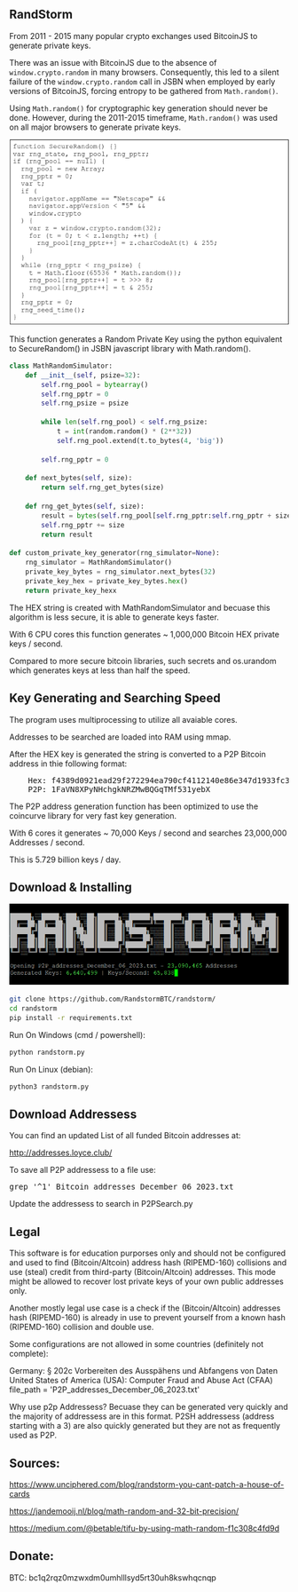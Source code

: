 ## RandStorm
From 2011 - 2015 many popular crypto exchanges used BitcoinJS to generate private keys. 

There was an issue with BitcoinJS due to the absence of `window.crypto.random` in many browsers. Consequently, this led to a silent failure of the `window.crypto.random` call in JSBN when employed by early versions of BitcoinJS, forcing entropy to be gathered from `Math.random()`.

Using `Math.random()` for cryptographic key generation should never be done. However, during the 2011-2015 timeframe, `Math.random()` was used on all major browsers to generate private keys.

![Project Image](SecureRandom.png)

This function generates a Random Private Key using the python equivalent to SecureRandom() in JSBN javascript library with Math.random(). 

```python
class MathRandomSimulator:
    def __init__(self, psize=32):
        self.rng_pool = bytearray()
        self.rng_pptr = 0
        self.rng_psize = psize

        while len(self.rng_pool) < self.rng_psize:
            t = int(random.random() * (2**32))
            self.rng_pool.extend(t.to_bytes(4, 'big'))

        self.rng_pptr = 0

    def next_bytes(self, size):
        return self.rng_get_bytes(size)

    def rng_get_bytes(self, size):
        result = bytes(self.rng_pool[self.rng_pptr:self.rng_pptr + size])
        self.rng_pptr += size
        return result

def custom_private_key_generator(rng_simulator=None):
    rng_simulator = MathRandomSimulator()
    private_key_bytes = rng_simulator.next_bytes(32)
    private_key_hex = private_key_bytes.hex()
    return private_key_hexx

```
The HEX string is created with MathRandomSimulator and becuase this algorithm is less secure, it is able to generate keys faster. 

With 6 CPU cores this function generates ~ 1,000,000 Bitcoin HEX private keys / second. 

Compared to more secure bitcoin libraries, such secrets and os.urandom which generates keys at less than half the speed.  

## Key Generating and Searching Speed

The program uses multiprocessing to utilize all avaiable cores.

Addresses to be searched are loaded into RAM using mmap. 

After the HEX key is generated the string is converted to a P2P Bitcoin address in thie following format:

<pre>
    Hex: f4389d0921ead29f272294ea790cf4112140e86e347d1933fc302373fb451bdc
    P2P: 1FaVN8XPyNHchgkNRZMwBQGqTMf531yebX
</pre>

The P2P address generation function has been optimized to use the coincurve library for very fast key generation. 

With 6 cores it generates ~ 70,000 Keys / second and searches 23,000,000 Addresses / second.

This is 5.729 billion keys / day.

## Download & Installing

![Project Image](screenshot.png)

```bash
git clone https://github.com/RandstormBTC/randstorm/
cd randstorm
pip install -r requirements.txt
```

Run On Windows (cmd / powershell):
```bash
python randstorm.py
```
Run On Linux (debian):
```bash
python3 randstorm.py
```
## Download Addressess 
You can find an updated List of all funded Bitcoin addresses at:

http://addresses.loyce.club/

To save all P2P addressess to a file use:
<pre>
grep '^1' Bitcoin_addresses_December_06_2023.txt 
</pre>

Update the addressess to search in P2PSearch.py 

## Legal
This software is for education purporses only and should not be configured and used to find (Bitcoin/Altcoin) address hash (RIPEMD-160) collisions and use (steal) credit from third-party (Bitcoin/Altcoin) addresses. This mode might be allowed to recover lost private keys of your own public addresses only.

Another mostly legal use case is a check if the (Bitcoin/Altcoin) addresses hash (RIPEMD-160) is already in use to prevent yourself from a known hash (RIPEMD-160) collision and double use.

Some configurations are not allowed in some countries (definitely not complete):

Germany: § 202c Vorbereiten des Ausspähens und Abfangens von Daten
United States of America (USA): Computer Fraud and Abuse Act (CFAA)
file_path = 'P2P_addresses_December_06_2023.txt'

Why use p2p Addressess? Becuase they can be generated very quickly and the majority of addressess are in this format. P2SH addressess (address starting with a 3) are also quickly generated but they are not as frequently used as P2P. 

## Sources:

 <https://www.unciphered.com/blog/randstorm-you-cant-patch-a-house-of-cards>

 <https://jandemooij.nl/blog/math-random-and-32-bit-precision/>

 <https://medium.com/@betable/tifu-by-using-math-random-f1c308c4fd9d>

## Donate:
BTC: bc1q2rqz0mzwxdm0umhlllsyd5rt30uh8kswhqcnqp
